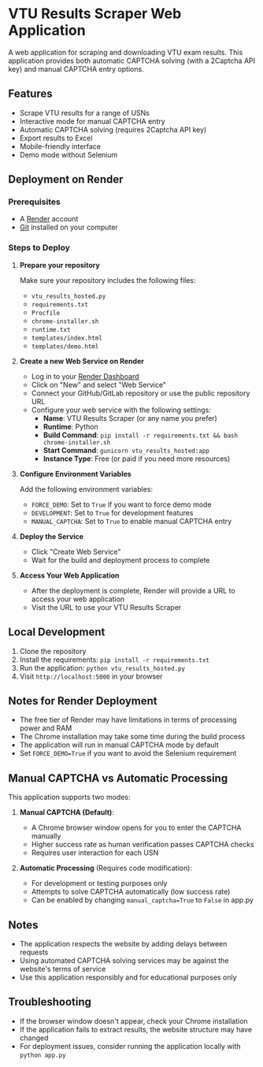 # VTU Results Scraper Web Application

A web application for scraping and downloading VTU exam results. This application provides both automatic CAPTCHA solving (with a 2Captcha API key) and manual CAPTCHA entry options.

## Features

- Scrape VTU results for a range of USNs
- Interactive mode for manual CAPTCHA entry
- Automatic CAPTCHA solving (requires 2Captcha API key)
- Export results to Excel
- Mobile-friendly interface
- Demo mode without Selenium

## Deployment on Render

### Prerequisites

- A [Render](https://render.com) account
- [Git](https://git-scm.com/downloads) installed on your computer

### Steps to Deploy

1. **Prepare your repository**

   Make sure your repository includes the following files:
   - `vtu_results_hosted.py`
   - `requirements.txt`
   - `Procfile`
   - `chrome-installer.sh`
   - `runtime.txt`
   - `templates/index.html`
   - `templates/demo.html`

2. **Create a new Web Service on Render**

   - Log in to your [Render Dashboard](https://dashboard.render.com/)
   - Click on "New" and select "Web Service"
   - Connect your GitHub/GitLab repository or use the public repository URL
   - Configure your web service with the following settings:
     - **Name**: VTU Results Scraper (or any name you prefer)
     - **Runtime**: Python
     - **Build Command**: `pip install -r requirements.txt && bash chrome-installer.sh`
     - **Start Command**: `gunicorn vtu_results_hosted:app`
     - **Instance Type**: Free (or paid if you need more resources)

3. **Configure Environment Variables**

   Add the following environment variables:
   - `FORCE_DEMO`: Set to `True` if you want to force demo mode
   - `DEVELOPMENT`: Set to `True` for development features
   - `MANUAL_CAPTCHA`: Set to `True` to enable manual CAPTCHA entry

4. **Deploy the Service**

   - Click "Create Web Service"
   - Wait for the build and deployment process to complete

5. **Access Your Web Application**

   - After the deployment is complete, Render will provide a URL to access your web application
   - Visit the URL to use your VTU Results Scraper

## Local Development

1. Clone the repository
2. Install the requirements: `pip install -r requirements.txt`
3. Run the application: `python vtu_results_hosted.py`
4. Visit `http://localhost:5000` in your browser

## Notes for Render Deployment

- The free tier of Render may have limitations in terms of processing power and RAM
- The Chrome installation may take some time during the build process
- The application will run in manual CAPTCHA mode by default
- Set `FORCE_DEMO=True` if you want to avoid the Selenium requirement

## Manual CAPTCHA vs Automatic Processing

This application supports two modes:

1. **Manual CAPTCHA (Default)**: 
   - A Chrome browser window opens for you to enter the CAPTCHA manually
   - Higher success rate as human verification passes CAPTCHA checks
   - Requires user interaction for each USN

2. **Automatic Processing** (Requires code modification):
   - For development or testing purposes only
   - Attempts to solve CAPTCHA automatically (low success rate)
   - Can be enabled by changing `manual_captcha=True` to `False` in app.py

## Notes

- The application respects the website by adding delays between requests
- Using automated CAPTCHA solving services may be against the website's terms of service
- Use this application responsibly and for educational purposes only

## Troubleshooting

- If the browser window doesn't appear, check your Chrome installation
- If the application fails to extract results, the website structure may have changed
- For deployment issues, consider running the application locally with `python app.py` 